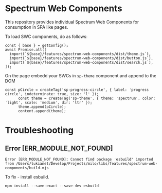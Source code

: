 # Spectrum Web Components

This repository provides individual Spectrum Web Components for consumption in SPA like pages.

To load SWC components, do as follows:

```
const { base } = getConfig();
await Promise.all([
  import(`${base}/features/spectrum-web-components/dist/theme.js`),
  import(`${base}/features/spectrum-web-components/dist/button.js`),
  import(`${base}/features/spectrum-web-components/dist/search.js`),
]);
```
On the page embedd your SWCs in `sp-theme` component and append to the DOM

```
const pCircle = createTag('sp-progress-circle', { label: 'progress circle', indeterminate: true, size: 'l' });
      const theme = createTag('sp-theme', { theme: 'spectrum', color: 'light', scale: 'medium', dir: 'ltr' });
      theme.append(pCircle);
      content.append(theme);
```

# Troubleshooting

## Error [ERR_MODULE_NOT_FOUND]
```
Error [ERR_MODULE_NOT_FOUND]: Cannot find package 'esbuild' imported from /Users/lukianet/Develop/Projects/milo/libs/features/spectrum-web-components/build.mjs
```
To fix - install esbuild.
```
npm install --save-exact --save-dev esbuild
```
